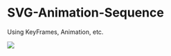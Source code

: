 # SVG-Animation-Sequence

Using KeyFrames, Animation, etc. 


<img src="https://image.flaticon.com/icons/svg/636/636047.svg">
